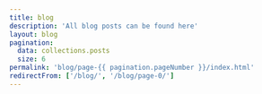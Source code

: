 ```yaml
---
title: blog
description: 'All blog posts can be found here'
layout: blog
pagination:
  data: collections.posts
  size: 6
permalink: 'blog/page-{{ pagination.pageNumber }}/index.html'
redirectFrom: ['/blog/', '/blog/page-0/']
---
```


